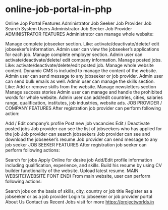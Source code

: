 # online-job-portal-in-php

Online Jop Portal Features
Administrator
Job Seeker
Job Provider
Job Search
System Users
Administrator
Job Seeker
Job Provider
ADMINISTRATOR FEATURES
Administrator can manage whole website:

Manage complete jobseeker section. Like: activate/deactivate/delete/ edit jobseeker’s information.
Admin user can view the jobseeker’s applications for each job.
Manage complete employer section. Admin user can activate/deactivate/delete/ edit company information.
Manage posted jobs. Like: activate/deactivate/delete/edit posted job.
Manage whole website content. Dynamic CMS is included to manage the content of the website.
Admin user can send message to any jobseeker or job provider.
Admin user can send bulk emails as well.
Admin user can manage the skills section. Like: Add or remove skills from the website.
Manage newsletters section
Manage success stories
Admin user can manage and handle the prohibited words for whole website.
Admin user can add/edit countries, cities, salaries range, qualification, institutes, job industries, website ads.
JOB PROVIDER / COMPANY FEATURES
After registration job provider can perform following action:
 
Add / Edit company’s profile
Post new job vacancies
Edit / Deactivate posted jobs
Job provider can see the list of jobseekers who has applied for the job
Job provider can search jobseekers
Job provider can see and download the jobseeker’s resume
Job provider can send message to any job seeker
JOB SEEKER FEATURES
After registration job seeker can perform following actions:

Search for jobs
Apply Online for desire job
Add/Edit profile information including qualification, experience, and skills.
Build his resume by using CV builder functionality of the website.
Upload latest resume.
MAIN WEBSITE(WEBSITE FONT END)
From main website, user can perform following actions:

Search jobs on the basis of skills, city, country or job title
Register as a jobseeker or as a job provider
Login to jobseeker or job provider portal
About Us
Contact us
Recent Jobs
visit for more https://projectworlds.in
